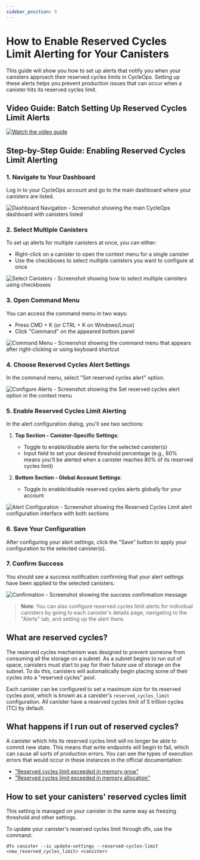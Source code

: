 ```yaml
---
sidebar_position: 9
---
```


# How to Enable Reserved Cycles Limit Alerting for Your Canisters

This guide will show you how to set up alerts that notify you when your canisters approach their reserved cycles limits in CycleOps. Setting up these alerts helps you prevent production issues that can occur when a canister hits its reserved cycles limit.

## Video Guide: Batch Setting Up Reserved Cycles Limit Alerts

[![Watch the video guide](./img/video-thumbnail.png)](./img/reserved-cycles-alert-video.mp4)

## Step-by-Step Guide: Enabling Reserved Cycles Limit Alerting

### 1. Navigate to Your Dashboard

Log in to your CycleOps account and go to the main dashboard where your canisters are listed.

![Dashboard Navigation - Screenshot showing the main CycleOps dashboard with canisters listed](./img/reserved-cycles-dashboard.png)

### 2. Select Multiple Canisters

To set up alerts for multiple canisters at once, you can either:
- Right-click on a canister to open the context menu for a single canister
- Use the checkboxes to select multiple canisters you want to configure at once

![Select Canisters - Screenshot showing how to select multiple canisters using checkboxes](./img/select-multiple-canisters.png)

### 3. Open Command Menu

You can access the command menu in two ways:
- Press CMD + K (or CTRL + K on Windows/Linux)
- Click "Command" on the appeared bottom panel

![Command Menu - Screenshot showing the command menu that appears after right-clicking or using keyboard shortcut](./img/canister-command-menu.png)

### 4. Choose Reserved Cycles Alert Settings

In the command menu, select "Set reserved cycles alert" option.

![Configure Alerts - Screenshot showing the Set reserved cycles alert option in the context menu](./img/configure-alerts-option.png)

### 5. Enable Reserved Cycles Limit Alerting
In the alert configuration dialog, you'll see two sections:

1. **Top Section - Canister-Specific Settings**:
   - Toggle to enable/disable alerts for the selected canister(s)
   - Input field to set your desired threshold percentage (e.g., 80% means you'll be alerted when a canister reaches 80% of its reserved cycles limit)

2. **Bottom Section - Global Account Settings**:
   - Toggle to enable/disable reserved cycles alerts globally for your account

![Alert Configuration - Screenshot showing the Reserved Cycles Limit alert configuration interface with both sections](./img/reserved-cycles-alert-config.png)

### 6. Save Your Configuration

After configuring your alert settings, click the "Save" button to apply your configuration to the selected canister(s).


### 7. Confirm Success

You should see a success notification confirming that your alert settings have been applied to the selected canisters.

![Confirmation - Screenshot showing the success confirmation message](./img/alert-setup-confirmation.png)

> **Note**: You can also configure reserved cycles limit alerts for individual canisters by going to each canister's details page, navigating to the "Alerts" tab, and setting up the alert there.


## What are reserved cycles?

The reserved cycles mechanism was designed to prevent someone from consuming all the storage on a subnet. As a subnet begins to run out of space, canisters must start to pay for their future use of storage on the subnet. To do this, canisters will automatically begin placing some of their cycles into a "reserved cycles" pool. 

Each canister can be configured to set a maximum size for its reserved cycles pool, which is known as a canister's `reserved_cycles_limit` configuration. All canister have a reserved cycles limit of 5 trillion cycles (TC) by default.

## What happens if I run out of reserved cycles?
A canister which hits its reserved cycles limit will no longer be able to commit new state. This means that write endpoints will begin to fail, which can cause all sorts of production errors. You can see the types of execution errors that would occur in these instances in the official documentation:

- ["Reserved cycles limit exceeded in memory grow"](https://internetcomputer.org/docs/references/execution-errors#reserved-cycles-limit-exceeded-in-memory-grow)
- ["Reserved cycles limit exceeded in memory allocation"](https://internetcomputer.org/docs/references/execution-errors#reserved-cycles-limit-exceeded-in-memory-allocation) 

## How to set your canisters' reserved cycles limit

This setting is managed on your canister in the same way as freezing threshold and other settings.

To update your canister's reserved cycles limit through dfx, use the command:

```
dfx canister --ic update-settings --reserved-cycles-limit <new_reserved_cycles_limit> <canister>
```
